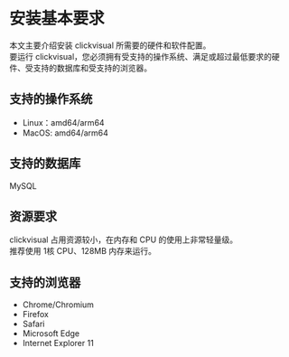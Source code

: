 # 安装基本要求
本文主要介绍安装 clickvisual 所需要的硬件和软件配置。  
要运行 clickvisual，您必须拥有受支持的操作系统、满足或超过最低要求的硬件、受支持的数据库和受支持的浏览器。

## 支持的操作系统
- Linux：amd64/arm64
- MacOS: amd64/arm64

## 支持的数据库
MySQL

## 资源要求
clickvisual 占用资源较小，在内存和 CPU 的使用上非常轻量级。  
推荐使用 1核 CPU、128MB 内存来运行。

## 支持的浏览器
- Chrome/Chromium
- Firefox
- Safari
- Microsoft Edge
- Internet Explorer 11